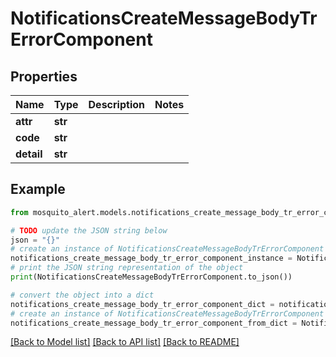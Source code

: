 # NotificationsCreateMessageBodyTrErrorComponent


## Properties

Name | Type | Description | Notes
------------ | ------------- | ------------- | -------------
**attr** | **str** |  | 
**code** | **str** |  | 
**detail** | **str** |  | 

## Example

```python
from mosquito_alert.models.notifications_create_message_body_tr_error_component import NotificationsCreateMessageBodyTrErrorComponent

# TODO update the JSON string below
json = "{}"
# create an instance of NotificationsCreateMessageBodyTrErrorComponent from a JSON string
notifications_create_message_body_tr_error_component_instance = NotificationsCreateMessageBodyTrErrorComponent.from_json(json)
# print the JSON string representation of the object
print(NotificationsCreateMessageBodyTrErrorComponent.to_json())

# convert the object into a dict
notifications_create_message_body_tr_error_component_dict = notifications_create_message_body_tr_error_component_instance.to_dict()
# create an instance of NotificationsCreateMessageBodyTrErrorComponent from a dict
notifications_create_message_body_tr_error_component_from_dict = NotificationsCreateMessageBodyTrErrorComponent.from_dict(notifications_create_message_body_tr_error_component_dict)
```
[[Back to Model list]](../README.md#documentation-for-models) [[Back to API list]](../README.md#documentation-for-api-endpoints) [[Back to README]](../README.md)


